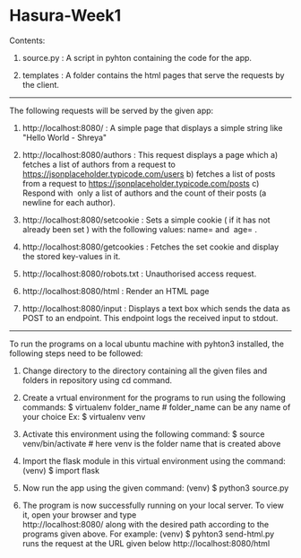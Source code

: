 # Hasura-Week1
Contents:

1) source.py : A script in pyhton containing the code for the app.

2) templates : A folder contains the html pages that serve the requests by the client.

--------------------------------------------------------------------------------------------------------------------------------------

The following requests will be served by the given app:

1) http://localhost:8080/ : A simple page that displays a simple string like "Hello World - Shreya"

2) http://localhost:8080/authors​ : This request displays a page which
                                   a) fetches a list of authors from a request to https://jsonplaceholder.typicode.com/users 
                                   b) fetches a list of posts from a request to https://jsonplaceholder.typicode.com/posts 
                                   c) Respond with ​ only​ a list of authors and the count of their posts (a newline for each author).

3) http://localhost:8080/setcookie : Sets a simple cookie (​ if it has not already been set ) with the following values: 
                                     name=<your-first-name>​ and ​ age=<your-age>​ .

4) http://localhost:8080/getcookies​ : Fetches the set cookie and display the stored key-values in it.

5) http://localhost:8080/robots.txt​ : Unauthorised access request.

6) http://localhost:8080/html​ : Render an HTML page

7) http://localhost:8080/input : Displays a text box which sends the data as ​POST​ to an endpoint. This endpoint logs the received input to
                                 stdout.     

----------------------------------------------------------------------------------------------------------------------------------------------

To run the programs on a local ubuntu machine with pyhton3 installed, the following steps need to be followed:

1) Change directory to the directory containing all the given files and folders in repository using cd command.

2) Create a vrtual environment for the programs to run using the following commands:
   $ virtualenv folder_name     # folder_name can be any name of your choice
   Ex: 
   $ virtualenv venv

3) Activate this environment using the following command:
   $ source venv/bin/activate   # here venv is the folder name that is created above

4) Import the flask module in this virtual environment using the command:
   (venv) $ import flask

5) Now run the app using the given command:
   (venv) $ python3 source.py     

6) The program is now successfully running on your local server. To view it, open your browser and type                
   http://localhost:8080/ along with the desired path according to the programs given above. 
   For example: 
   (venv) $ pyhton3 send-html.py
   runs the request at the URL given below
   http://localhost:8080/html
   
